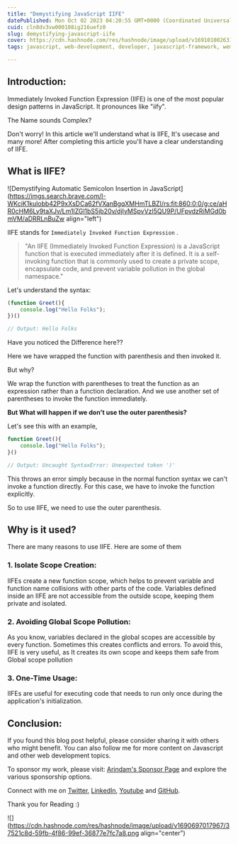 ```yaml
---
title: "Demystifying JavaScript IIFE"
datePublished: Mon Oct 02 2023 04:20:55 GMT+0000 (Coordinated Universal Time)
cuid: cln8dv3vw000108ig216uefz0
slug: demystifying-javascript-iife
cover: https://cdn.hashnode.com/res/hashnode/image/upload/v1691010026311/7865c2a3-3895-42e7-8986-904e59177b12.png
tags: javascript, web-development, developer, javascript-framework, wemakedevs

---
```


## Introduction:

Immediately Invoked Function Expression (IIFE) is one of the most popular design patterns in JavaScript. It pronounces like "iify".

The Name sounds Complex?

Don't worry! In this article we'll understand what is IIFE, It's usecase and many more! After completing this article you'll have a clear understanding of IIFE.

## What is IIFE?

![Demystifying Automatic Semicolon Insertion in JavaScript](https://imgs.search.brave.com/I-WKciK1kulobb42P9xXsDCa62fVXanBgqXMHmTLBZI/rs:fit:860:0:0/g:ce/aHR0cHM6Ly9taXJv/Lm1lZGl1bS5jb20v/djIvMSpvVzI5QU9P/UFpvdzRiMGd0bmVM/aDRRLnBuZw align="left")

IIFE stands for `Immediately Invoked Function Expression` .

> "An IIFE (Immediately Invoked Function Expression) is a JavaScript function that is executed immediately after it is defined. It is a self-invoking function that is commonly used to create a private scope, encapsulate code, and prevent variable pollution in the global namespace."

Let's understand the syntax:

```javascript
(function Greet(){
    console.log("Hello Folks");
})() 

// Output: Hello Folks
```

Have you noticed the Difference here??

Here we have wrapped the function with parenthesis and then invoked it.

But why?

We wrap the function with parentheses to treat the function as an expression rather than a function declaration. And we use another set of parentheses to invoke the function immediately.

**But What will happen if we don't use the outer parenthesis?**

Let's see this with an example,

```javascript
function Greet(){
    console.log("Hello Folks");
}() 

// Output: Uncaught SyntaxError: Unexpected token ')'
```

This throws an error simply because in the normal function syntax we can't invoke a function directly. For this case, we have to invoke the function explicitly.

So to use IIFE, we need to use the outer parenthesis.

## Why is it used?

There are many reasons to use IIFE. Here are some of them

### 1\. Isolate Scope Creation:

IIFEs create a new function scope, which helps to prevent variable and function name collisions with other parts of the code. Variables defined inside an IIFE are not accessible from the outside scope, keeping them private and isolated.

### 2\. Avoiding Global Scope Pollution:

As you know, variables declared in the global scopes are accessible by every function. Sometimes this creates conflicts and errors. To avoid this, IIFE is very useful, as It creates its own scope and keeps them safe from Global scope pollution

### 3\. One-Time Usage:

IIFEs are useful for executing code that needs to run only once during the application's initialization.

## Conclusion:

If you found this blog post helpful, please consider sharing it with others who might benefit. You can also follow me for more content on Javascript and other web development topics.

To sponsor my work, please visit: [Arindam's Sponsor Page](https://arindam1729.hashnode.dev/sponsor) and explore the various sponsorship options.

Connect with me on [Twitter](https://twitter.com/intent/follow?screen_name=Arindam_1729), [LinkedIn](https://www.linkedin.com/in/arindam2004/), [Youtube](https://www.youtube.com/channel/@Arindam_1729) and [GitHub](https://github.com/Arindam200).

Thank you for Reading :)

![](https://cdn.hashnode.com/res/hashnode/image/upload/v1690697017967/37521c8d-59fb-4f86-99ef-36877e7fc7a8.png align="center")